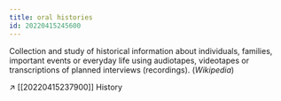 ```yaml
---
title: oral histories
id: 20220415245600
---
```


Collection and study of historical information about individuals, families, important events or everyday life using audiotapes, videotapes or transcriptions of planned interviews (recordings). (*Wikipedia*)

↗ [[20220415237900]] History
